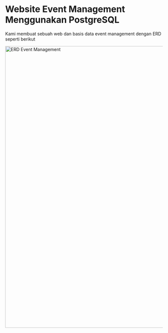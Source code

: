# Website Event Management Menggunakan PostgreSQL
Kami membuat sebuah web dan basis data event management dengan ERD seperti berikut

<img src="https://github.com/user-attachments/assets/56997045-b770-44c6-9407-992ea06b2d98" alt="ERD Event Management" width="900">
